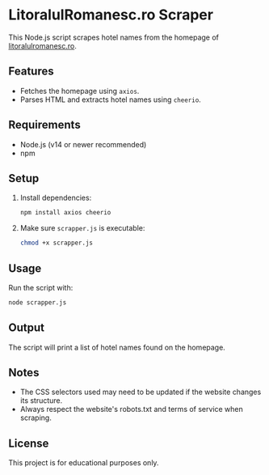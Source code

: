 # LitoralulRomanesc.ro Scraper

This Node.js script scrapes hotel names from the homepage of [litoralulromanesc.ro](https://www.litoralulromanesc.ro/).

## Features
- Fetches the homepage using `axios`.
- Parses HTML and extracts hotel names using `cheerio`.

## Requirements
- Node.js (v14 or newer recommended)
- npm

## Setup
1. Install dependencies:
   ```bash
   npm install axios cheerio
   ```
2. Make sure `scrapper.js` is executable:
   ```bash
   chmod +x scrapper.js
   ```

## Usage
Run the script with:
```bash
node scrapper.js
```

## Output
The script will print a list of hotel names found on the homepage.

## Notes
- The CSS selectors used may need to be updated if the website changes its structure.
- Always respect the website's robots.txt and terms of service when scraping.

## License
This project is for educational purposes only.
